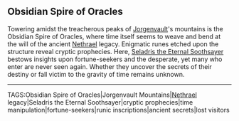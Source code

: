 ## Obsidian Spire of Oracles

Towering amidst the treacherous peaks of [Jorgenvault](Jorgenvault.md)'s mountains is the Obsidian Spire of Oracles, where time itself seems to weave and bend at the will of the ancient [Nethrael](Nethrael.md) legacy. Enigmatic runes etched upon the structure reveal cryptic prophecies. Here, [Seladris the Eternal Soothsayer](../Gods/Seladris%20the%20Eternal%20Soothsayer.md) bestows insights upon fortune-seekers and the desperate, yet many who enter are never seen again. Whether they uncover the secrets of their destiny or fall victim to the gravity of time remains unknown.


---

TAGS:Obsidian Spire of Oracles|Jorgenvault Mountains|[Nethrael](Nethrael.md) legacy|Seladris the Eternal Soothsayer|cryptic prophecies|time manipulation|fortune-seekers|runic inscriptions|ancient secrets|lost visitors
